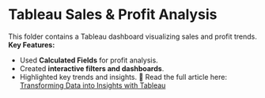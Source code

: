 # Tableau Sales & Profit Analysis
This folder contains a Tableau dashboard visualizing sales and profit trends.  
**Key Features:**
- Used **Calculated Fields** for profit analysis.
- Created **interactive filters and dashboards**.
- Highlighted key trends and insights.
📌 Read the full article here:  
[Transforming Data into Insights with Tableau](https://medium.com/@nurulaminavi/transforming-data-into-insights-a-tableau-driven-analysis-of-sales-and-profit-trends-6e7639a02fe3)
